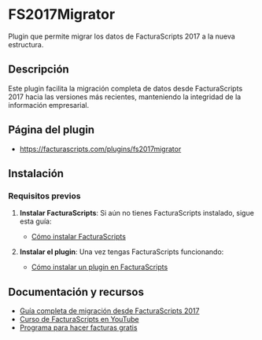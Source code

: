 # FS2017Migrator

Plugin que permite migrar los datos de FacturaScripts 2017 a la nueva estructura.

## Descripción

Este plugin facilita la migración completa de datos desde FacturaScripts 2017 hacia las versiones más recientes, manteniendo la integridad de la información empresarial.

## Página del plugin

- https://facturascripts.com/plugins/fs2017migrator

## Instalación

### Requisitos previos

1. **Instalar FacturaScripts**: Si aún no tienes FacturaScripts instalado, sigue esta guía:
   - [Cómo instalar FacturaScripts](https://facturascripts.com/publicaciones/instalacion-de-facturascripts-2020-635)

2. **Instalar el plugin**: Una vez tengas FacturaScripts funcionando:
   - [Cómo instalar un plugin en FacturaScripts](https://facturascripts.com/publicaciones/como-instalar-un-plugin-en-facturascripts)

## Documentación y recursos

- [Guía completa de migración desde FacturaScripts 2017](https://facturascripts.com/publicaciones/actualizar-desde-facturascripts-2017-292)
- [Curso de FacturaScripts en YouTube](https://youtube.com/playlist?list=PLNxcJ5CWZ8V6nfeVu6vieKI_d8a_ObLfY)
- [Programa para hacer facturas gratis](https://facturascripts.com/programa-para-hacer-facturas)